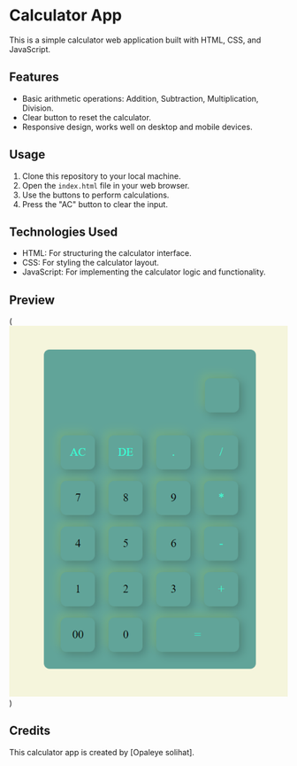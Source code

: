 # Calculator App

This is a simple calculator web application built with HTML, CSS, and JavaScript.

## Features

- Basic arithmetic operations: Addition, Subtraction, Multiplication, Division.
- Clear button to reset the calculator.
- Responsive design, works well on desktop and mobile devices.

## Usage

1. Clone this repository to your local machine.
2. Open the `index.html` file in your web browser.
3. Use the buttons to perform calculations.
4. Press the "AC" button to clear the input.

## Technologies Used

- HTML: For structuring the calculator interface.
- CSS: For styling the calculator layout.
- JavaScript: For implementing the calculator logic and functionality.

## Preview

(![Calculator preview](<image/Calculator image.png>))

## Credits

This calculator app is created by [Opaleye solihat].
